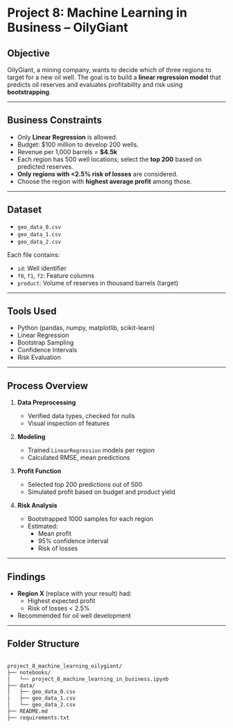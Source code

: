 # Project 8: Machine Learning in Business – OilyGiant

## Objective
OilyGiant, a mining company, wants to decide which of three regions to target for a new oil well. The goal is to build a **linear regression model** that predicts oil reserves and evaluates profitability and risk using **bootstrapping**.

---

## Business Constraints

- Only **Linear Regression** is allowed.
- Budget: $100 million to develop 200 wells.
- Revenue per 1,000 barrels = **$4.5k**
- Each region has 500 well locations; select the **top 200** based on predicted reserves.
- **Only regions with <2.5% risk of losses** are considered.
- Choose the region with **highest average profit** among those.

---

## Dataset

- `geo_data_0.csv`
- `geo_data_1.csv`
- `geo_data_2.csv`

Each file contains:
- `id`: Well identifier
- `f0`, `f1`, `f2`: Feature columns
- `product`: Volume of reserves in thousand barrels (target)

---

## Tools Used

- Python (pandas, numpy, matplotlib, scikit-learn)
- Linear Regression
- Bootstrap Sampling
- Confidence Intervals
- Risk Evaluation

---

## Process Overview

1. **Data Preprocessing**
   - Verified data types, checked for nulls
   - Visual inspection of features

2. **Modeling**
   - Trained `LinearRegression` models per region
   - Calculated RMSE, mean predictions

3. **Profit Function**
   - Selected top 200 predictions out of 500
   - Simulated profit based on budget and product yield

4. **Risk Analysis**
   - Bootstrapped 1000 samples for each region
   - Estimated:
     - Mean profit
     - 95% confidence interval
     - Risk of losses

---

## Findings

- **Region X** (replace with your result) had:
  - Highest expected profit
  - Risk of losses < 2.5%
- Recommended for oil well development

---

## Folder Structure 
```bash

project_8_machine_learning_oilygiant/
├── notebooks/
│   └── project_8_machine_learning_in_business.ipynb
├── data/
│   ├── geo_data_0.csv
│   ├── geo_data_1.csv
│   └── geo_data_2.csv
├── README.md
├── requirements.txt
